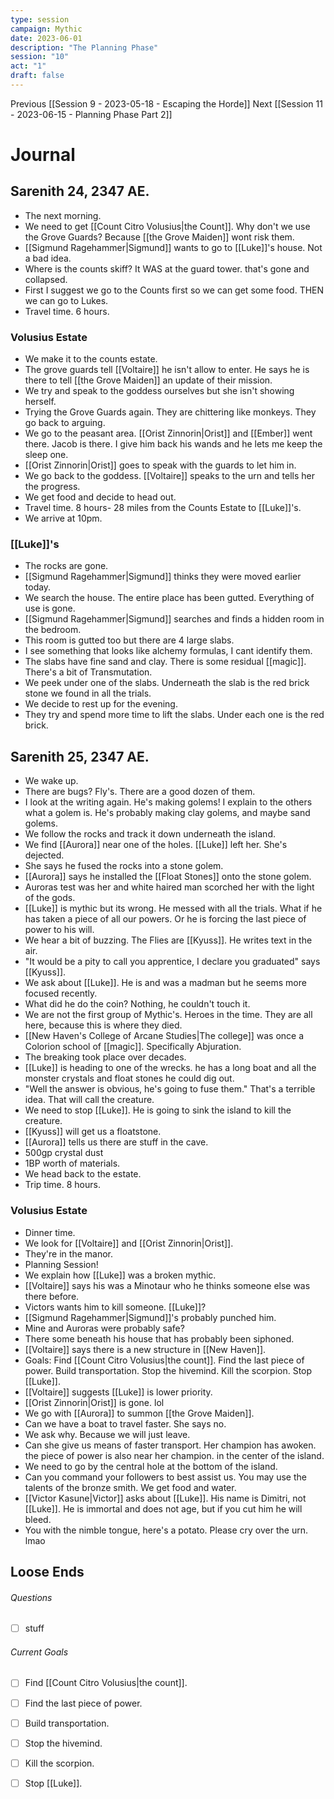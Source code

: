 ```yaml
---
type: session
campaign: Mythic
date: 2023-06-01
description: "The Planning Phase"
session: "10"
act: "1"
draft: false
---
```

Previous [[Session 9 - 2023-05-18 - Escaping the Horde]]
Next [[Session 11 - 2023-06-15 - Planning Phase Part 2]]

# Journal
## Sarenith 24, 2347 AE. 
- The next morning.
- We need to get [[Count Citro Volusius|the Count]]. Why don't we use the Grove Guards? Because [[the Grove Maiden]] wont risk them.
- [[Sigmund Ragehammer|Sigmund]] wants to go to [[Luke]]'s house. Not a bad idea.
- Where is the counts skiff? It WAS at the guard tower. that's gone and collapsed.
- First I suggest we go to the Counts first so we can get some food. THEN we can go to Lukes.
- Travel time. 6 hours.

### Volusius Estate
- We make it to the counts estate.
- The grove guards tell [[Voltaire]] he isn't allow to enter. He says he is there to tell [[the Grove Maiden]] an update of their mission.
- We try and speak to the goddess ourselves but she isn't showing herself. 
- Trying the Grove Guards again. They are chittering like monkeys. They go back to arguing.
- We go to the peasant area. [[Orist Zinnorin|Orist]] and [[Ember]] went there. Jacob is there. I give him back his wands and he lets me keep the sleep one.
- [[Orist Zinnorin|Orist]] goes to speak with the guards to let him in.
- We go back to the goddess. [[Voltaire]] speaks to the urn and tells her the progress.
- We get food and decide to head out.
- Travel time. 8 hours- 28 miles from the Counts Estate to [[Luke]]'s.
- We arrive at 10pm.

### [[Luke]]'s
- The rocks are gone.
- [[Sigmund Ragehammer|Sigmund]] thinks they were moved earlier today.
- We search the house. The entire place has been gutted. Everything of use is gone.
- [[Sigmund Ragehammer|Sigmund]] searches and finds a hidden room in the bedroom.
- This room is gutted too but there are 4 large slabs.
- I see something that looks like alchemy formulas, I cant identify them.
- The slabs have fine sand and clay. There is some residual [[magic]]. There's a bit of Transmutation.
- We peek under one of the slabs. Underneath the slab is the red brick stone we found in all the trials.
- We decide to rest up for the evening.
- They try and spend more time to lift the slabs. Under each one is the red brick.

## Sarenith 25, 2347 AE.
- We wake up. 
- There are bugs? Fly's. There are a good dozen of them.
- I look at the writing again. He's making golems! I explain to the others what a golem is. He's probably making clay golems, and maybe sand golems.
- We follow the rocks and track it down underneath the island.
- We find [[Aurora]] near one of the holes. [[Luke]] left her. She's dejected.
- She says he fused the rocks into a stone golem.
- [[Aurora]] says he installed the [[Float Stones]] onto the stone golem.
- Auroras test was her and white haired man scorched her with the light of the gods.
- [[Luke]] is mythic but its wrong. He messed with all the trials. What if he has taken a piece of all our powers. Or he is forcing the last piece of power to his will.
- We hear a bit of buzzing. The Flies are [[Kyuss]]. He writes text in the air.
- "It would be a pity to call you apprentice, I declare you graduated" says [[Kyuss]].
- We ask about [[Luke]]. He is and was a madman but he seems more focused recently.
- What did he do the coin? Nothing, he couldn't touch it.
- We are not the first group of Mythic's. Heroes in the time. They are all here, because this is where they died.
- [[New Haven's College of Arcane Studies|The college]] was once a Colorion school of [[magic]]. Specifically Abjuration.
- The breaking took place over decades.
- [[Luke]] is heading to one of the wrecks. he has a long boat and all the monster crystals and float stones he could dig out. 
- "Well the answer is obvious, he's going to fuse them." That's a terrible idea. That will call the creature.
- We need to stop [[Luke]]. He is going to sink the island to kill the creature.
- [[Kyuss]] will get us a floatstone.
- [[Aurora]] tells us there are stuff in the cave.
- 500gp crystal dust
- 1BP worth of materials.
- We head back to the estate.
- Trip time. 8 hours.

### Volusius Estate
- Dinner time.
- We look for [[Voltaire]] and [[Orist Zinnorin|Orist]].
- They're in the manor.
- Planning Session!
- We explain how [[Luke]] was a broken mythic.
- [[Voltaire]] says his was a Minotaur who he thinks someone else was there before.
- Victors wants him to kill someone. [[Luke]]?
- [[Sigmund Ragehammer|Sigmund]]'s probably punched him. 
- Mine and Auroras were probably safe?
- There some beneath his house that has probably been siphoned.
- [[Voltaire]] says there is a new structure in [[New Haven]]. 
- Goals: Find [[Count Citro Volusius|the count]]. Find the last piece of power. Build transportation. Stop the hivemind. Kill the scorpion. Stop [[Luke]].
- [[Voltaire]] suggests [[Luke]] is lower priority.
- [[Orist Zinnorin|Orist]] is gone. lol
- We go with [[Aurora]] to summon [[the Grove Maiden]].
- Can we have a boat to travel faster. She says no.
- We ask why. Because we will just leave.
- Can she give us means of faster transport. Her champion has awoken. the piece of power is also near her champion. in the center of the island.
- We need to go by the central hole at the bottom of the island.
- Can you command your followers to best assist us. You may use the talents of the bronze smith. We get food and water.
- [[Victor Kasune|Victor]] asks about [[Luke]]. His name is Dimitri, not [[Luke]]. He is immortal and does not age, but if you cut him he will bleed.
- You with the nimble tongue, here's a potato. Please cry over the urn. lmao

## Loose Ends
###### Questions
- [ ] stuff

###### Current Goals
- [ ] Find [[Count Citro Volusius|the count]]. 
- [ ] Find the last piece of power. 
- [ ] Build transportation. 
- [ ] Stop the hivemind. 
- [ ] Kill the scorpion. 
- [ ] Stop [[Luke]].


